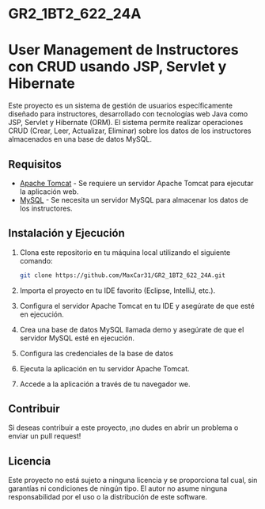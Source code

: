 # GR2_1BT2_622_24A

# User Management de Instructores con CRUD usando JSP, Servlet y Hibernate

Este proyecto es un sistema de gestión de usuarios específicamente diseñado para instructores, desarrollado con tecnologías web Java como JSP, Servlet y Hibernate (ORM). El sistema permite realizar operaciones CRUD (Crear, Leer, Actualizar, Eliminar) sobre los datos de los instructores almacenados en una base de datos MySQL.

## Requisitos

- [Apache Tomcat](http://tomcat.apache.org/) - Se requiere un servidor Apache Tomcat para ejecutar la aplicación web.
- [MySQL](https://www.mysql.com/) - Se necesita un servidor MySQL para almacenar los datos de los instructores.

## Instalación y Ejecución

1. Clona este repositorio en tu máquina local utilizando el siguiente comando:

   ```bash
   git clone https://github.com/MaxCar31/GR2_1BT2_622_24A.git

2. Importa el proyecto en tu IDE favorito (Eclipse, IntelliJ, etc.).
3. Configura el servidor Apache Tomcat en tu IDE y asegúrate de que esté en ejecución.
4. Crea una base de datos MySQL llamada demo y asegúrate de que el servidor MySQL esté en ejecución.
5. Configura las credenciales de la base de datos 
6. Ejecuta la aplicación en tu servidor Apache Tomcat.
7. Accede a la aplicación a través de tu navegador we. 
 
## Contribuir
Si deseas contribuir a este proyecto, ¡no dudes en abrir un problema o enviar un pull request!

## Licencia
Este proyecto no está sujeto a ninguna licencia y se proporciona tal cual, sin garantías ni condiciones de ningún tipo. El autor no asume ninguna responsabilidad por el uso o la distribución de este software.
